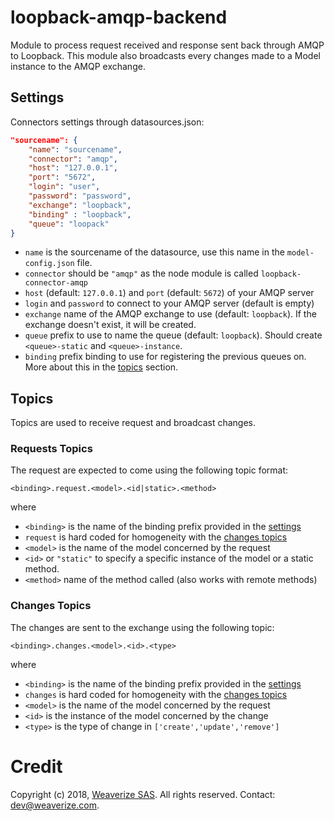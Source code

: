 # loopback-amqp-backend
Module to process request received and response sent back through AMQP to Loopback.
This module also broadcasts every changes made to a Model instance to the AMQP exchange.

## Settings
Connectors settings through datasources.json:
```json
"sourcename": {
    "name": "sourcename",
    "connector": "amqp",
    "host": "127.0.0.1",
    "port": "5672",
    "login": "user",
    "password": "password",
    "exchange": "loopback",
    "binding" : "loopback",
    "queue": "loopack"
}
```
- `name` is the sourcename of the datasource, use this name in the `model-config.json` file.
- `connector` should be `"amqp"` as the node module is called `loopback-connector-amqp`
- `host` (default: `127.0.0.1`) and `port` (default: `5672`) of your AMQP server
- `login` and `password` to connect to your AMQP server (default is empty)
- `exchange` name of the AMQP exchange to use (default: `loopback`). If the exchange doesn't exist, it will be created.
- `queue` prefix to use to name the queue (default: `loopback`). Should create `<queue>-static` and `<queue>-instance`.
- `binding` prefix binding to use for registering the previous queues on. More about this in the [topics](#topics) section.

## Topics
Topics are used to receive request and broadcast changes.

### Requests Topics
The request are expected to come using the following topic format:
```
<binding>.request.<model>.<id|static>.<method>
```
where
- `<binding>` is the name of the binding prefix provided in the [settings](#Settings)
- `request` is hard coded for homogeneity with the [changes topics](#changes-topics)
- `<model>` is the name of the model concerned by the request
- `<id>` or `"static"` to specify a specific instance of the model or a static method.
- `<method>` name of the method called (also works with remote methods)

### Changes Topics
The changes are sent to the exchange using the following topic:
```
<binding>.changes.<model>.<id>.<type>
```
where
- `<binding>` is the name of the binding prefix provided in the [settings](#Settings)
- `changes` is hard coded for homogeneity with the [changes topics](#requests-topics)
- `<model>` is the name of the model concerned by the request
- `<id>` is the instance of the model concerned by the change
- `<type>` is the type of change in `['create','update','remove']`

# Credit
Copyright (c) 2018, [Weaverize SAS](http://www.weaverize.com). All rights reserved. Contact: <dev@weaverize.com>.